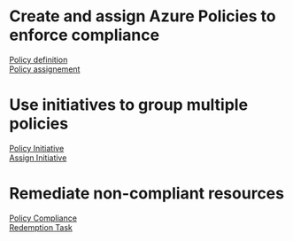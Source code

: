 <h1>Create and assign Azure Policies to enforce compliance</h1>

[Policy definition](/Lab17/policy_definition.png)<br/>
[Policy assignement](/Lab17/policy_assignement.png)

<h1>Use initiatives to group multiple policies</h1>

[Policy Initiative](/Lab17/policy_initiative.png)<br/>
[Assign Initiative](/Lab17/assign_initiative.png)


<h1>Remediate non-compliant resources</h1>

[Policy Compliance](/Lab17/policy_compliance.png)<br/>
[Redemption Task](/Lab17/redemption_task_done.png)






